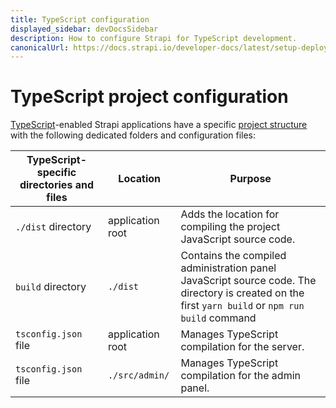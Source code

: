 ```yaml
---
title: TypeScript configuration
displayed_sidebar: devDocsSidebar
description: How to configure Strapi for TypeScript development. 
canonicalUrl: https://docs.strapi.io/developer-docs/latest/setup-deployment-guides/configurations/optional/typescript.html
---
```


# TypeScript project configuration

[TypeScript](/dev-docs/typescript)-enabled Strapi applications have a specific [project structure](/dev-docs/project-structure) with the following dedicated folders and configuration files:

| TypeScript-specific directories and files | Location         | Purpose                                                                                                                                           |
|-------------------------------------------|------------------|---------------------------------------------------------------------------------------------------------------------------------------------------|
| `./dist` directory                        | application root | Adds the location for compiling the project JavaScript source code.                                                                               |
| `build` directory                         | `./dist`         | Contains the compiled administration panel JavaScript source code.  The directory is created on the first `yarn build` or `npm run build` command |
| `tsconfig.json` file                      | application root | Manages TypeScript compilation for the server.                                                                                                    |
| `tsconfig.json` file                      | `./src/admin/`   | Manages TypeScript compilation for the admin panel.                                                                                               |

